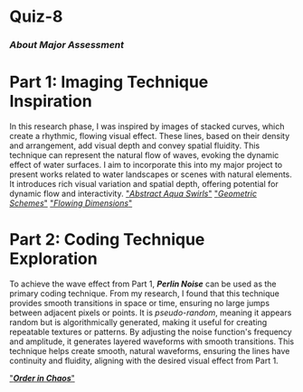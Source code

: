 # Quiz-8
###  _About Major Assessment_

# **Part 1: Imaging Technique Inspiration**
  In this research phase, I was inspired by images of stacked curves, which create a rhythmic, flowing visual effect. These lines, based on their density and arrangement, add visual depth and convey spatial fluidity. This technique can represent the natural flow of waves, evoking the dynamic effect of water surfaces. I aim to incorporate this into my major project to present works related to water landscapes or scenes with natural elements. It introduces rich visual variation and spatial depth, offering potential for dynamic flow and interactivity.
["_Abstract Aqua Swirls_"](https://au.pinterest.com/pin/2603712280382639/)
["_Geometric Schemes_"](https://www.formagramma.com/art/15188/selected-works-johnny-abrahams/)
["_Flowing Dimensions_"](https://au.pinterest.com/pin/3025924743241731/)  



# **Part 2: Coding Technique Exploration**
 To achieve the wave effect from Part 1, **_Perlin Noise_** can be used as the primary coding technique. From my research, I found that this technique provides smooth transitions in space or time, ensuring no large jumps between adjacent pixels or points. It is _pseudo-random_, meaning it appears random but is algorithmically generated, making it useful for creating repeatable textures or patterns. By adjusting the noise function's frequency and amplitude, it generates layered waveforms with smooth transitions. This technique helps create smooth, natural waveforms, ensuring the lines have continuity and fluidity, aligning with the desired visual effect from Part 1.

["_**Order in Chaos**_"](https://codepen.io/Tibixx/pen/ExOJgKP)  